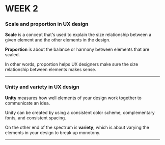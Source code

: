 # WEEK 2

### Scale and proportion in UX design

**Scale** is a concept that's used to explain the size relationship between a given element and the other elements in the design.

**Proportion** is about the balance or harmony between elements that are scaled.

In other words, proportion helps UX designers make sure the size relationship between elements makes sense.

---

### Unity and variety in UX design


**Unity** measures how well elements of your design work together to communicate an idea.

Unity can be created by using a consistent color scheme, complementary fonts, and consistent spacing.

On the other end of the spectrum is **variety**, which is about varying the elements in your design to break up monotony.

---